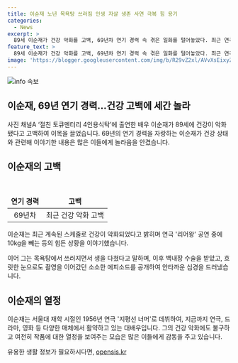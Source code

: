 ```yaml
---
title: 이순재 노년 목욕탕 쓰러짐 인생 자살 생존 사연 극복 힘 용기
categories:
  - News
excerpt: >
  89세 이순재가 건강 악화를 고백, 69년차 연기 경력 속 겪은 일화를 털어놓았다. 최근 연극 스케줄로 체력이 악화되었고, 목욕탕에서 의식을 잃은 경험을 전했다. 백내장 수술도 겪으며 열정적인 모습을 보여준 그는 1956년 데뷔 이후 꾸준한 연기 활동을 이어가고 있다. 후배들과 함께한 솔직한 이야기로 관심을 모은 이순재의 인생 고백.
feature_text: >
  89세 이순재가 건강 악화를 고백, 69년차 연기 경력 속 겪은 일화를 털어놓았다. 최근 연극 스케줄로 체력이 악화되었고, 목욕탕에서 의식을 잃은 경험을 전했다. 백내장 수술도 겪으며 열정적인 모습을 보여준 그는 1956년 데뷔 이후 꾸준한 연기 활동을 이어가고 있다. 후배들과 함께한 솔직한 이야기로 관심을 모은 이순재의 인생 고백.
image: 'https://blogger.googleusercontent.com/img/b/R29vZ2xl/AVvXsEixyZcFfHzMRdzZMjFBmAUKJYCLCGyLL1o632UiGVXcaFdKo_bkvkuCioo0uUKlGfBVcT3P84aROyZIXSBEx3Aw5nCQ3pTgDom1WDC4m8eifvWiAmWEEVb4x6G_l8C0QH225ldMjyaFvpxGEBGNO37VmDTDMHGhJPq73UglMfDca1-0aw/s1600/blogspot.png'
---
```


<p><img src="https://blogger.googleusercontent.com/img/b/R29vZ2xl/AVvXsEixyZcFfHzMRdzZMjFBmAUKJYCLCGyLL1o632UiGVXcaFdKo_bkvkuCioo0uUKlGfBVcT3P84aROyZIXSBEx3Aw5nCQ3pTgDom1WDC4m8eifvWiAmWEEVb4x6G_l8C0QH225ldMjyaFvpxGEBGNO37VmDTDMHGhJPq73UglMfDca1-0aw/s1600/blogspot.png" alt="info 속보" /></p>

<h2 data-ke-size="size26">이순재, 69년 연기 경력…건강 고백에 세간 놀라</h2>

<p data-ke-size="size16">사진 채널A ‘절친 토큐멘터리 4인용식탁’에 출연한 배우 이순재가 89세에 건강이 악화됐다고 고백하여 이목을 끌었습니다. 69년의 연기 경력을 자랑하는 이순재가 건강 상태와 관련해 이야기한 내용은 많은 이들에게 놀라움을 안겼습니다.</p>

<h2 data-ke-size="size26">이순재의 고백</h2>

<p data-ke-size="size16">&nbsp;</p>

<table>
    <thead>
        <tr>
            <td style="text-align: center; height: 17px;"><b>연기 경력</b></td>
            <td style="text-align: center; height: 17px;"><b>고백</b></td>
        </tr>
    </thead>
    <tbody>
        <tr>
            <td style="text-align: center; height: 17px;">69년차</td>
            <td style="text-align: center; height: 17px;">최근 건강 악화 고백</td>
        </tr>
    </tbody>
</table>

<p data-ke-size="size16">이순재는 최근 계속된 스케줄로 건강이 악화되었다고 밝히며 연극 '리어왕' 공연 중에 10kg을 빼는 등의 힘든 상황을 이야기했습니다.</p>

<p data-ke-size="size16">이어 그는 목욕탕에서 쓰러지면서 생을 다쳤다고 말하며, 이후 백내장 수술을 받았고, 흐릿한 눈으로도 촬영을 이어갔던 소소한 에피소드를 공개하여 안타까운 심경을 드러냈습니다.</p>

<h2 data-ke-size="size26">이순재의 열정</h2>

<p data-ke-size="size16">이순재는 서울대 재학 시절인 1956년 연극 '지평선 너머'로 데뷔하여, 지금까지 연극, 드라마, 영화 등 다양한 매체에서 활약하고 있는 대배우입니다. 그의 건강 악화에도 불구하고 여전히 작품에 대한 열정을 보여주는 모습은 많은 이들에게 감동을 주고 있습니다.</p>
유용한 생활 정보가 필요하시다면, <a href="https://opensis.kr" rel="dofollow">opensis.kr</a>


